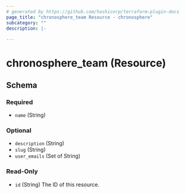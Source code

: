```yaml
---
# generated by https://github.com/hashicorp/terraform-plugin-docs
page_title: "chronosphere_team Resource - chronosphere"
subcategory: ""
description: |-
  
---
```


# chronosphere_team (Resource)





<!-- schema generated by tfplugindocs -->
## Schema

### Required

- `name` (String)

### Optional

- `description` (String)
- `slug` (String)
- `user_emails` (Set of String)

### Read-Only

- `id` (String) The ID of this resource.
